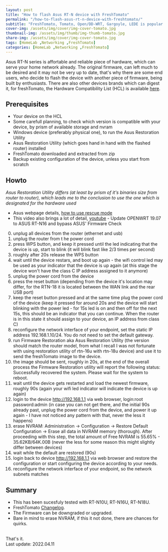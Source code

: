 ```yaml
---
layout: post
title: "How to flash Asus RT-N device with FreshTomato"
permalink: "/how-to-flash-asus-rt-n-device-with-freshtomato/"
subtitle: "FreshTomato, Tomato, Open/DD-WRT, Gargoyle, LEDE is popular alternative for SOHO"
cover-img: /assets/img/cover/img-cover-tomato.jpg
thumbnail-img: /assets/img/thumb/img-thumb-tomato.jpg
share-img: /assets/img/cover/img-cover-tomato.jpg
tags: [HomeLab ,Networking ,FreshTomato]
categories: [HomeLab ,Networking ,FreshTomato]
---
```

Asus RT-N series is affortable and reliable piece of hardware, which can serve your home network already. The original firmware, can left much to be desired and it may not be very up to date, that's why there are some end users, who decide to flash the device with another piece of firmware, being built by enthusiasts. There are also other devices brands which can digest it, for freshTomato, the Hardware Compatibility List (HCL) is available [here](https://wiki.freshtomato.org/doku.php/hardware_compatibility).

## Prerequisites
+ Your device on the HCL
+ Some carefull planning, to check which version is compatible with your device, by prism of available storage and nvram
+ Windows device (preferably physical one), to run the Asus Restoration Utility
+ Asus Restoration Utility (which goes hand in hand with the flashed router) installed
+ FreshTomato downloaded and extracted from zip
+ Backup existing configuration of the device, unless you start from scratch

## Howto
*Asus Restoration Utility differs (at least by prism of it's binaries size from router to router), which leads me to the conclusion to use the one which is designated for the hardware used*

+ Asus webpage details, [how to use rescue mode](https://www.asus.com/en/support/FAQ/1000814/)
+ This video also brings a lot of detail, [youtube](https://www.youtube.com/watch?v=_b039vim0Jk) - Update OPENWRT 19.07 to ASUS RT-N16 and bypass ASUS' Firmware Check

0. unplug all devices from the router (ethernet and usb)
1. unplug the router from t he power cord
2. press WPS button, and keep it pressed until the led indicating that the device is up, start to blink (it will blink fast like 2/3 times per second)
3. roughly after 20s release the WPS button
4. wait until the device restars, and boot up again - the wifi control led may be used as your indicator that the device is up again (at this stage the device won't have the class C IP address assigned to it anymore)
5. unplug the power cord from the device
6. press the reset button (depending from the device it's location may differ, for the RTN-18 it is located between the WAN link and the rear USB port)
7. keep the reset button pressed and at the same time plug the power cord of the device (keep it pressed for around 20s and the device will start blinking with the power led - for 15s led is on and then off for the next 15s, this should be an indicator that you can continue. When the router is in this state it should assign to your device, an IP address from class C)
8. reconfigure the network interface of your endpoint, set the static IP address 192.168.1.10/24. You do not need to set the default gateway.
9. run Firmware Restoration aka Asus Restoration Utility (the version should match the router model, from what I recall I was not fortunate with using restoration utility of rtn-16u with rtn-18u device) and use it to send the freshTomato image to the device.
10. the image should be sent, roughly in 20s, at the end of the overall process the Firmware Restoration utility will report the following status: Successfully recovered the system. Please wait for the system to reboot.
11. wait until the device gets restarted and load the newest firmware, roughly 90s (again your wifi led indicator will indicate the device is up again)
12. login to the device http://192.168.1.1 via web browser, login:root password:admin (in case you can not get there, and the initial 90s already past, unplug the power cord from the device, and power it up again - I have not noticed any pattern with that, never the less it happens)
13. erase NVRAM: Administration -> Configuration -> Restore Default Configuration -> Erase all data in NVRAM memory (thorough). After proceeding with this step, the total amount of Free NVRAM is 55.65% - 35.62KB/64K.00B (never the less for some reason this might slightly differ between devices)
14. wait while the default are restored (90s)
15. login back to device http://192.168.1.1 via web browser and restore the configuration or start configuring the device according to your needs.
16. reconfigure the network interface of your endpoint, so the network subnets matches

## Summary
+ This has been sucesfuly tested with RT-N10U, RT-N16U, RT-N18U.
+ FreshTomato [Changelog](https://bitbucket.org/pedro311/freshtomato-arm/src/arm-master/CHANGELOG).
+ The Firmware can be downgraded or upgraded.
+ Bare in mind to erase NVRAM, if this it not done, there are chances for quirks.
<br>
That's it.<br>
Last update: 2022.04.11
